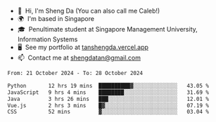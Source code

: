 <!---
tan-sd/tan-sd is a ✨ special ✨ repository because its `README.md` (this file) appears on your GitHub profile.
You can click the Preview link to take a look at your changes.
--->
- 👋  Hi, I'm Sheng Da (You can also call me Caleb!)
- 🌍  I'm based in Singapore
- 🎓  Penultimate student at Singapore Management University, Information Systems
- 🖥️  See my portfolio at [tanshengda.vercel.app](https://tanshengda.vercel.app/)
- 📫  Contact me at [shengdatan@gmail.com](mailto:shengdatan@gmail.com)

<!--START_SECTION:waka-->

```txt
From: 21 October 2024 - To: 28 October 2024

Python       12 hrs 19 mins  ██████████▓░░░░░░░░░░░░░░   43.05 %
JavaScript   9 hrs 4 mins    ████████░░░░░░░░░░░░░░░░░   31.69 %
Java         3 hrs 26 mins   ███░░░░░░░░░░░░░░░░░░░░░░   12.01 %
Vue.js       2 hrs 3 mins    █▓░░░░░░░░░░░░░░░░░░░░░░░   07.19 %
CSS          52 mins         ▓░░░░░░░░░░░░░░░░░░░░░░░░   03.04 %
```

<!--END_SECTION:waka-->
